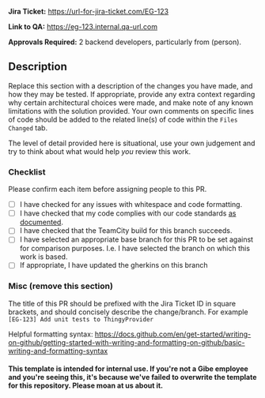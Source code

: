 **Jira Ticket:** https://url-for-jira-ticket.com/EG-123

**Link to QA:** https://eg-123.internal.qa-url.com

**Approvals Required:** 2 backend developers, particularly from (person). 

## Description

Replace this section with a description of the changes you have made, and how they may be tested. If appropriate, provide any extra context regarding why certain architectural choices were made, and make note of any known limitations with the solution provided. Your own comments on specific lines of code should be added to the related line(s) of code within the `Files Changed` tab.  

The level of detail provided here is situational, use your own judgement and try to think about what would help _you_ review this work.

### Checklist

Please confirm each item before assigning people to this PR. 

- [ ] I have checked for any issues with whitespace and code formatting.
- [ ] I have checked that my code complies with our code standards [as documented](https://gibedigital.getoutline.com/doc/coding-standards-tWNxsvJIhK).
- [ ] I have checked that the TeamCity build for this branch succeeds.
- [ ] I have selected an appropriate base branch for this PR to be set against for comparison purposes. I.e. I have selected the branch on which this work is based.
- [ ] If appropriate, I have updated the gherkins on this branch 

### Misc (remove this section)

The title of this PR should be prefixed with the Jira Ticket ID in square brackets, and should concisely describe the change/branch. For example `[EG-123] Add unit tests to ThingyProvider`

Helpful formatting syntax: https://docs.github.com/en/get-started/writing-on-github/getting-started-with-writing-and-formatting-on-github/basic-writing-and-formatting-syntax

#### This template is intended for internal use. If you're not a Gibe employee and you're seeing this, it's because we've failed to overwrite the template for this repository. Please moan at us about it.

